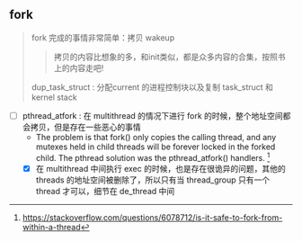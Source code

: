 ## fork
> fork 完成的事情非常简单：拷贝 wakeup
> > 拷贝的内容比想象的多，和init类似，都是众多内容的合集，按照书上的内容走吧!
> 
> dup_task_struct : 分配current 的进程控制块以及复制 task_struct 和 kernel stack

- [ ] pthread_atfork : 在 multithread 的情况下进行 fork 的时候，整个地址空间都会拷贝，但是存在一些恶心的事情
  - The problem is that fork() only copies the calling thread, and any mutexes held in child threads will be forever locked in the forked child. The pthread solution was the pthread_atfork() handlers. [^1]
  - [x] 在 multithread 中间执行 exec 的时候，也是存在很诡异的问题，其他的 threads 的地址空间被删除了，所以只有当 thread_group 只有一个 thread 才可以，细节在 de_thread 中间

[^1]: https://stackoverflow.com/questions/6078712/is-it-safe-to-fork-from-within-a-thread
